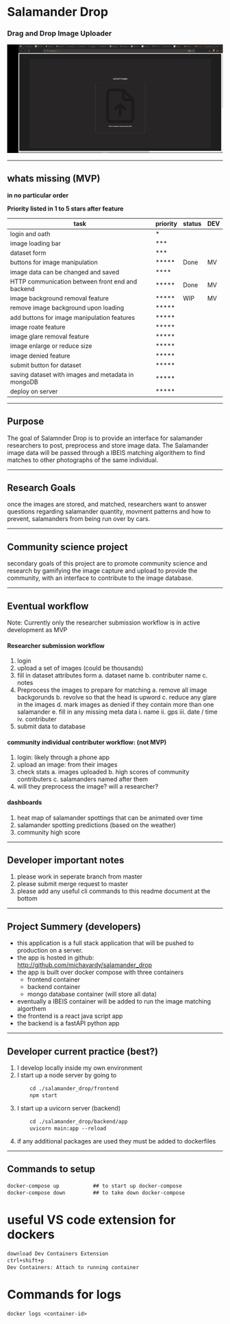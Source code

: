 # Salamander Drop
### Drag and Drop Image Uploader

![](demo.gif)

---
## whats missing (MVP)
**in no particular order**

**Priority listed in 1 to 5 stars after feature**

| task                                               | priority   | status | DEV |
| -------------------------------------------------- | ---------- | ------ | --- |
| login and oath                                     | \*         |        |     |
| image loading bar                                  | \*\*\*     |        |     |
| dataset form                                       | \*\*\*     |        |     |
| buttons for image manipulation                     | \*\*\*\*\* | Done   | MV  |
| image data can be changed and saved                | \*\*\*\*   |        |     |
| HTTP communication between front end and backend   | \*\*\*\*\* | Done   | MV  |
| image background removal feature                   | \*\*\*\*\* | WIP    | MV  |
| remove image background upon loading               | \*\*\*\*\* |        |     |
| add buttons for image manipulation features        | \*\*\*\*\* |        |     |
| image roate feature                                | \*\*\*\*\* |        |     |
| image glare removal feature                        | \*\*\*\*\* |        |     |
| image enlarge or reduce size                       | \*\*\*\*\* |        |     |
| image denied feature                               | \*\*\*\*\* |        |     |
| submit button for dataset                          | \*\*\*\*\* |        |     |
| saving dataset with images and metadata in mongoDB | \*\*\*\*\* |        |     |
| deploy on server                                   | \*\*\*\*\* |        |     |


---
## Purpose
The goal of Salamnder Drop is to provide an interface for salamander researchers to post, preprocess and store image data.
The Salamander image data will be passed through a IBEIS matching algorithem to find matches to other photographs of the same individual.


---
## Research Goals
once the images are stored, and matched, researchers want to answer questions regarding salamander quantity, movment patterns and how to prevent, 
salamanders from being run over by cars.

---
## Community science project

secondary goals of this project are to promote community science and research by gamifying the image capture and upload to provide the community, 
with an interface to contribute to the image database.

---

## Eventual workflow
Note: Currently only the researcher submission workflow is in active development as MVP

#### Researcher submission workflow
1. login
2. upload a set of images (could be thousands)
3. fill in dataset attributes form
    a. dataset name
    b. contributer name
    c. notes
4. Preprocess the images to prepare for matching
    a. remove all image backgorunds
    b. revolve so that the head is upword
    c. reduce any glare in the images
    d. mark images as denied if they contain more than one salamander
    e. fill in any missing meta data
        i. name 
        ii. gps
        iii. date / time
        iv. contributer
5. submit data to database
#### community individual contributer workflow: (not MVP)
1. login: likely through a phone app
2. upload an image: from their images
3. check stats 
    a. images uploaded
    b. high scores of community contributers
    c. salamanders named after them
4. will they preprocess the image?  will a researcher?

#### dashboards
1. heat map of salamander spottings that can be animated over time
2. salamander spotting predictions (based on the weather)
3. community high score

---

## Developer important notes
1. please work in seperate branch from master
2. please submit merge request to master
3. please add any useful cli commands to this readme document at the bottom

---
## Project Summery (developers)
- this application is a full stack application that will be pushed to production on a server.
- the app is hosted in github: http://github.com/michavardy/salamander_drop
- the app is built over docker compose with three containers
    - frontend container
    - backend container
    - mongo database container (will store all data)
- eventually a IBEIS container will be added to run the image matching algorthem
- the frontend is a react java script app
- the backend is a fastAPI python app
---
## Developer current practice (best?)
1. I develop locally inside my own environment
2. I start up a node server by going to 
    ```
        cd ./salamander_drop/frontend
        npm start
    ```
3. I start up a uvicorn server (backend)
    ```
        cd ./salamander_drop/backend/app
        uvicorn main:app --reload
    ```
4. if any additional packages are used they must be added to dockerfiles
---

## Commands to setup
```
docker-compose up           ## to start up docker-compose
docker-compose down         ## to take down docker-compose
```
# useful VS code extension for dockers
```
download Dev Containers Extension
ctrl+shift+p
Dev Containers: Attach to running container
```

# Commands for logs
```
docker logs <container-id>
```

